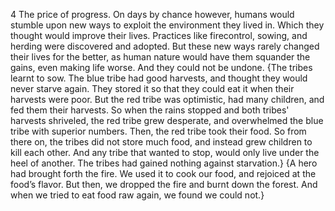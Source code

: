 4 The price of progress. On days by chance however, humans would stumble upon new ways to exploit the environment they lived in. Which they thought would improve their lives. Practices like firecontrol, sowing, and herding were discovered and adopted. But these new ways rarely changed their lives for the better, as human nature would have them squander the gains, even making life worse. And they could not be undone.
{The tribes learnt to sow. The blue tribe had good harvests, and thought they would never starve again. They stored it so that they could eat it when their harvests were poor. But the red tribe was optimistic, had many children, and fed them their harvests. So when the rains stopped and both tribes' harvests shriveled, the red tribe grew desperate, and overwhelmed the blue tribe with superior numbers. Then, the red tribe took their food. So from there on, the tribes did not store much food, and instead grew children to kill each other. And any tribe that wanted to stop, would only live under the heel of another. The tribes had gained nothing against starvation.} 
{A hero had brought forth the fire. We used it to cook our food, and rejoiced at the food’s flavor. But then, we dropped the fire and burnt down the forest. And when we tried to eat food raw again, we found we could not.}
